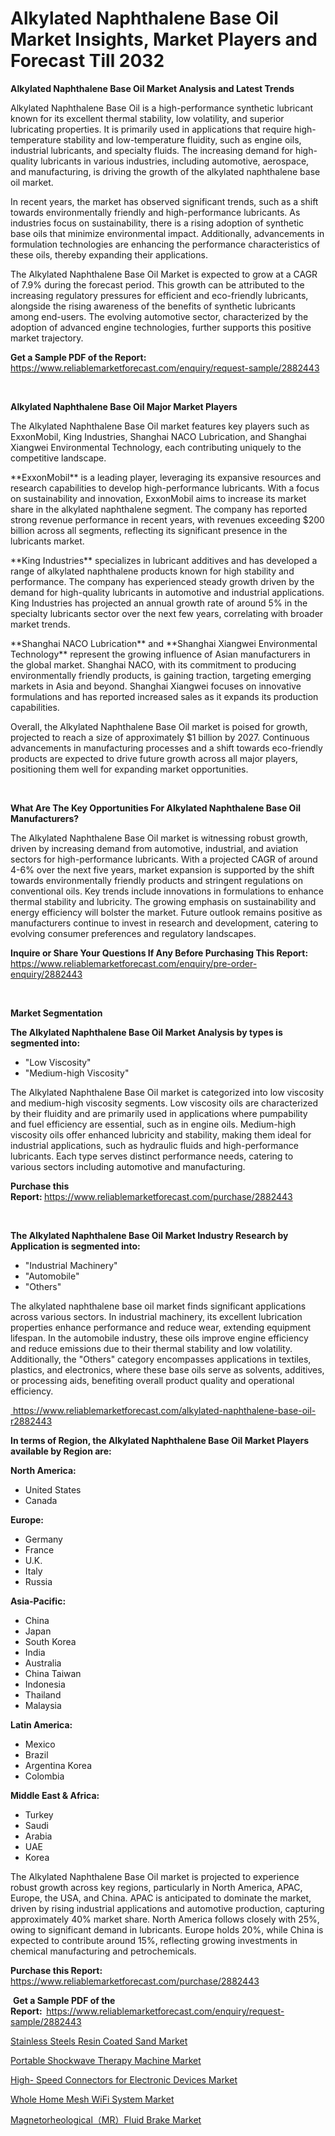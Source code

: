 <p><h1>Alkylated Naphthalene Base Oil Market Insights, Market Players and Forecast Till 2032</h1></p><p><strong>Alkylated Naphthalene Base Oil Market Analysis and Latest Trends</strong></p>
<p><p>Alkylated Naphthalene Base Oil is a high-performance synthetic lubricant known for its excellent thermal stability, low volatility, and superior lubricating properties. It is primarily used in applications that require high-temperature stability and low-temperature fluidity, such as engine oils, industrial lubricants, and specialty fluids. The increasing demand for high-quality lubricants in various industries, including automotive, aerospace, and manufacturing, is driving the growth of the alkylated naphthalene base oil market.</p><p>In recent years, the market has observed significant trends, such as a shift towards environmentally friendly and high-performance lubricants. As industries focus on sustainability, there is a rising adoption of synthetic base oils that minimize environmental impact. Additionally, advancements in formulation technologies are enhancing the performance characteristics of these oils, thereby expanding their applications. </p><p>The Alkylated Naphthalene Base Oil Market is expected to grow at a CAGR of 7.9% during the forecast period. This growth can be attributed to the increasing regulatory pressures for efficient and eco-friendly lubricants, alongside the rising awareness of the benefits of synthetic lubricants among end-users. The evolving automotive sector, characterized by the adoption of advanced engine technologies, further supports this positive market trajectory.</p></p>
<p><strong>Get a Sample PDF of the Report:&nbsp;</strong> <a href="https://www.reliablemarketforecast.com/enquiry/request-sample/2882443?utm_campaign=1080&utm_medium=2&utm_source=Github&utm_content=ia&utm_term=13032025&utm_id=alkylated-naphthalene-base-oil">https://www.reliablemarketforecast.com/enquiry/request-sample/2882443</a></p>
<p>&nbsp;</p>
<p><strong>Alkylated Naphthalene Base Oil Major Market Players</strong></p>
<p><p>The Alkylated Naphthalene Base Oil market features key players such as ExxonMobil, King Industries, Shanghai NACO Lubrication, and Shanghai Xiangwei Environmental Technology, each contributing uniquely to the competitive landscape.</p><p>**ExxonMobil** is a leading player, leveraging its expansive resources and research capabilities to develop high-performance lubricants. With a focus on sustainability and innovation, ExxonMobil aims to increase its market share in the alkylated naphthalene segment. The company has reported strong revenue performance in recent years, with revenues exceeding $200 billion across all segments, reflecting its significant presence in the lubricants market.</p><p>**King Industries** specializes in lubricant additives and has developed a range of alkylated naphthalene products known for high stability and performance. The company has experienced steady growth driven by the demand for high-quality lubricants in automotive and industrial applications. King Industries has projected an annual growth rate of around 5% in the specialty lubricants sector over the next few years, correlating with broader market trends.</p><p>**Shanghai NACO Lubrication** and **Shanghai Xiangwei Environmental Technology** represent the growing influence of Asian manufacturers in the global market. Shanghai NACO, with its commitment to producing environmentally friendly products, is gaining traction, targeting emerging markets in Asia and beyond. Shanghai Xiangwei focuses on innovative formulations and has reported increased sales as it expands its production capabilities.</p><p>Overall, the Alkylated Naphthalene Base Oil market is poised for growth, projected to reach a size of approximately $1 billion by 2027. Continuous advancements in manufacturing processes and a shift towards eco-friendly products are expected to drive future growth across all major players, positioning them well for expanding market opportunities.</p></p>
<p>&nbsp;</p>
<p><strong>What Are The Key Opportunities For Alkylated Naphthalene Base Oil Manufacturers?</strong></p>
<p><p>The Alkylated Naphthalene Base Oil market is witnessing robust growth, driven by increasing demand from automotive, industrial, and aviation sectors for high-performance lubricants. With a projected CAGR of around 4-6% over the next five years, market expansion is supported by the shift towards environmentally friendly products and stringent regulations on conventional oils. Key trends include innovations in formulations to enhance thermal stability and lubricity. The growing emphasis on sustainability and energy efficiency will bolster the market. Future outlook remains positive as manufacturers continue to invest in research and development, catering to evolving consumer preferences and regulatory landscapes.</p></p>
<p><strong>Inquire or Share Your Questions If Any Before Purchasing This Report:</strong> <a href="https://www.reliablemarketforecast.com/enquiry/pre-order-enquiry/2882443?utm_campaign=1080&utm_medium=2&utm_source=Github&utm_content=ia&utm_term=13032025&utm_id=alkylated-naphthalene-base-oil">https://www.reliablemarketforecast.com/enquiry/pre-order-enquiry/2882443</a></p>
<p>&nbsp;</p>
<p><strong>Market Segmentation</strong></p>
<p><strong>The Alkylated Naphthalene Base Oil Market Analysis by types is segmented into:</strong></p>
<p><ul><li>"Low Viscosity"</li><li>"Medium-high Viscosity"</li></ul></p>
<p><p>The Alkylated Naphthalene Base Oil market is categorized into low viscosity and medium-high viscosity segments. Low viscosity oils are characterized by their fluidity and are primarily used in applications where pumpability and fuel efficiency are essential, such as in engine oils. Medium-high viscosity oils offer enhanced lubricity and stability, making them ideal for industrial applications, such as hydraulic fluids and high-performance lubricants. Each type serves distinct performance needs, catering to various sectors including automotive and manufacturing.</p></p>
<p><strong>Purchase this Report:&nbsp;</strong><a href="https://www.reliablemarketforecast.com/purchase/2882443?utm_campaign=1080&utm_medium=2&utm_source=Github&utm_content=ia&utm_term=13032025&utm_id=alkylated-naphthalene-base-oil">https://www.reliablemarketforecast.com/purchase/2882443</a></p>
<p>&nbsp;</p>
<p><strong>The Alkylated Naphthalene Base Oil Market Industry Research by Application is segmented into:</strong></p>
<p><ul><li>"Industrial Machinery"</li><li>"Automobile"</li><li>"Others"</li></ul></p>
<p><p>The alkylated naphthalene base oil market finds significant applications across various sectors. In industrial machinery, its excellent lubrication properties enhance performance and reduce wear, extending equipment lifespan. In the automobile industry, these oils improve engine efficiency and reduce emissions due to their thermal stability and low volatility. Additionally, the "Others" category encompasses applications in textiles, plastics, and electronics, where these base oils serve as solvents, additives, or processing aids, benefiting overall product quality and operational efficiency.</p></p>
<p><a href="https://www.reliablemarketforecast.com/alkylated-naphthalene-base-oil-r2882443?utm_campaign=1080&utm_medium=2&utm_source=Github&utm_content=ia&utm_term=13032025&utm_id=alkylated-naphthalene-base-oil">&nbsp;https://www.reliablemarketforecast.com/alkylated-naphthalene-base-oil-r2882443</a></p>
<p><strong>In terms of Region, the Alkylated Naphthalene Base Oil Market Players available by Region are:</strong></p>
<p>
    <p> <strong> North America: </strong>
        <ul>
            <li>United States</li>
            <li>Canada</li>
        </ul>
        </p> 
    <p> <strong> Europe: </strong>
        <ul>
            <li>Germany</li>
            <li>France</li>
            <li>U.K.</li>
            <li>Italy</li>
            <li>Russia</li>
        </ul>
        </p> 
    <p> <strong> Asia-Pacific: </strong>
        <ul>
            <li>China</li>
            <li>Japan</li>
            <li>South Korea</li>
            <li>India</li>
            <li>Australia</li>
            <li>China Taiwan</li>
            <li>Indonesia</li>
            <li>Thailand</li>
            <li>Malaysia</li>
        </ul>
        </p> 
    <p> <strong> Latin America: </strong>
        <ul>
            <li>Mexico</li>
            <li>Brazil</li>
            <li>Argentina Korea</li>
            <li>Colombia</li>
        </ul>
        </p> 
    <p> <strong> Middle East & Africa: </strong>
        <ul>
            <li>Turkey</li>
            <li>Saudi</li>
            <li>Arabia</li>
            <li>UAE</li>
            <li>Korea</li>
        </ul>
    </p>
    </p>
<p><p>The Alkylated Naphthalene Base Oil market is projected to experience robust growth across key regions, particularly in North America, APAC, Europe, the USA, and China. APAC is anticipated to dominate the market, driven by rising industrial applications and automotive production, capturing approximately 40% market share. North America follows closely with 25%, owing to significant demand in lubricants. Europe holds 20%, while China is expected to contribute around 15%, reflecting growing investments in chemical manufacturing and petrochemicals.</p></p>
<p><strong>Purchase this Report: </strong><a href="https://www.reliablemarketforecast.com/purchase/2882443?utm_campaign=1080&utm_medium=2&utm_source=Github&utm_content=ia&utm_term=13032025&utm_id=alkylated-naphthalene-base-oil">https://www.reliablemarketforecast.com/purchase/2882443</a></p>
<p>&nbsp;<strong>Get a Sample PDF of the Report:&nbsp;&nbsp;</strong><a href="https://www.reliablemarketforecast.com/enquiry/request-sample/2882443?utm_campaign=1080&utm_medium=2&utm_source=Github&utm_content=ia&utm_term=13032025&utm_id=alkylated-naphthalene-base-oil">https://www.reliablemarketforecast.com/enquiry/request-sample/2882443</a></p>
<p><strong></strong></p>
<p><p><a href="https://github.com/saqafidrahea/Market-Research-Report-List-1/blob/main/stainless-steels-resin-coated-sand-market.md?utm_campaign=1080&utm_medium=2&utm_source=Github&utm_content=ia&utm_term=13032025&utm_id=alkylated-naphthalene-base-oil">Stainless Steels Resin Coated Sand Market</a></p><p><a href="https://github.com/vespigeakexc/Market-Research-Report-List-1/blob/main/portable-shockwave-therapy-machine-market.md?utm_campaign=1080&utm_medium=2&utm_source=Github&utm_content=ia&utm_term=13032025&utm_id=alkylated-naphthalene-base-oil">Portable Shockwave Therapy Machine Market</a></p><p><a href="https://github.com/bartzthateis/Market-Research-Report-List-1/blob/main/high-speed-connectors-for-electronic-devices-market.md?utm_campaign=1080&utm_medium=2&utm_source=Github&utm_content=ia&utm_term=13032025&utm_id=alkylated-naphthalene-base-oil">High- Speed Connectors for Electronic Devices Market</a></p><p><a href="https://github.com/eimutelufta/Market-Research-Report-List-1/blob/main/whole-home-mesh-wifi-system-market.md?utm_campaign=1080&utm_medium=2&utm_source=Github&utm_content=ia&utm_term=13032025&utm_id=alkylated-naphthalene-base-oil">Whole Home Mesh WiFi System Market</a></p><p><a href="https://github.com/afghatakito29/Market-Research-Report-List-1/blob/main/magnetorheologicalmrfluid-brake-market.md?utm_campaign=1080&utm_medium=2&utm_source=Github&utm_content=ia&utm_term=13032025&utm_id=alkylated-naphthalene-base-oil">Magnetorheological（MR）Fluid Brake Market</a></p></p>